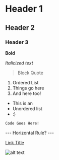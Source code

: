 # Header 1
## Header 2
### Header 3

**Bold**

*Italicized text*

> Block Quote

1. Ordered List
2. Things go here
3. And here too! 

- This is an
- Unordered list
- :)

`Code Goes Here!`

--- Horizontal Rule? ---

[Link Title](https://www.google.com)

![alt text](image.jpg)

